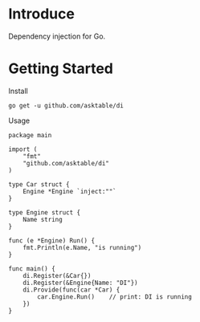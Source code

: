 # Introduce
Dependency injection for Go.
# Getting Started
Install
```shell
go get -u github.com/asktable/di
```
Usage
```golang
package main

import (
    "fmt"
    "github.com/asktable/di"
)

type Car struct {
    Engine *Engine `inject:""`
}

type Engine struct {
    Name string
}

func (e *Engine) Run() {
    fmt.Println(e.Name, "is running")
}

func main() {
    di.Register(&Car{})
    di.Register(&Engine{Name: "DI"})
    di.Provide(func(car *Car) {
        car.Engine.Run()    // print: DI is running 
    })
}
```